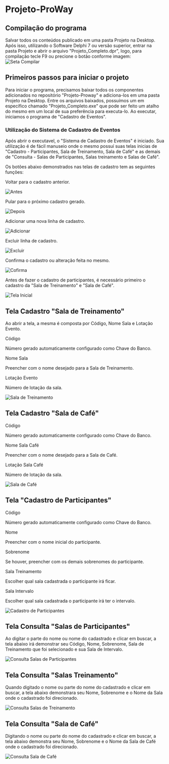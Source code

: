 # Projeto-ProWay

## Compilação do programa

Salvar todos os conteúdos publicado em uma pasta Projeto na Desktop. Após isso, utilizando o Software Delphi 7 ou versão superior, entrar na pasta Projeto e abrir o arquivo "Projeto_Completo.dpr", logo, para compilação tecle F9 ou precione o botão conforme imagem:  
![Seta Compilar](https://github.com/Joao-Carlos123/Projeto-ProWay/blob/master/Seta%20verde.PNG)

## Primeiros passos para iniciar o projeto
Para iniciar o programa, precisamos baixar todos os componentes adicionados no repositório "Projeto-Proway" e adiciona-los em uma pasta Projeto na Desktop.
Entre os arquivos baixados, possuímos um em específico chamado "Projeto_Completo.exe" que pode ser feito um atalho do mesmo em um local de sua preferência para executa-lo.
Ao executar, iniciamos o programa de "Cadastro de Eventos".

### Utilização do Sistema de Cadastro de Eventos
Após abrir o executavel, o "Sistema de Cadastro de Eventos" é iniciado.
Sua utilização é de fácil manuseio onde o mesmo possuí suas telas inicias de "Cadastro - Participantes, Sala de Treinamento, Sala de Café" e as demais de "Consulta - Salas de Participantes, Salas treinamento e Salas de Café".

Os botões abaixo demonstrados nas telas de cadastro tem as seguintes funções:

Voltar para o cadastro anterior.

![Antes](https://github.com/Joao-Carlos123/Projeto-ProWay/blob/master/Antes.PNG) 
 
Pular para o próximo cadastro gerado.

![Depois](https://github.com/Joao-Carlos123/Projeto-ProWay/blob/master/Depois.PNG)

Adicionar uma nova linha de cadastro.

![Adicionar](https://github.com/Joao-Carlos123/Projeto-ProWay/blob/master/Adicionar.PNG)

Excluir linha de cadastro.

![Excluir](https://github.com/Joao-Carlos123/Projeto-ProWay/blob/master/Excluir.PNG)

Confirma o cadastro ou alteração feita no mesmo.

![Cofirma](https://github.com/Joao-Carlos123/Projeto-ProWay/blob/master/Confirmar.PNG)

Antes de fazer o cadastro de participantes, é necessário primeiro o cadastro da "Sala de Treinamento" e "Sala de Café".

![Tela Inicial](https://github.com/Joao-Carlos123/Projeto-ProWay/blob/master/1.PNG)

## Tela Cadastro "Sala de Treinamento"
Ao abrir a tela, a mesma é composta por Código, Nome Sala e Lotação Evento.

Código

Número gerado automaticamente configurado como Chave do Banco.

Nome Sala

Preencher com o nome desejado para a Sala de Treinamento.

Lotação Evento

Número de lotação da sala.

![Sala de Treinamento](https://github.com/Joao-Carlos123/Projeto-ProWay/blob/master/3.PNG)

## Tela Cadastro "Sala de Café"

Código

Número gerado automaticamente configurado como Chave do Banco.

Nome Sala Café

Preencher com o nome desejado para a Sala de Café.

Lotação Sala Café

Número de lotação da sala.

![Sala de Café](https://github.com/Joao-Carlos123/Projeto-ProWay/blob/master/4.PNG)

## Tela "Cadastro de Participantes"

Código

Número gerado automaticamente configurado como Chave do Banco.

Nome

Preencher com o nome inicial do participante.

Sobrenome

Se houver, preencher com os demais sobrenomes do participante.

Sala Treinamento

Escolher qual sala cadastrada o participante irá ficar.

Sala Intervalo

Escolher qual sala cadastrada o participante irá ter o intervalo.

![Cadastro de Participantes](https://github.com/Joao-Carlos123/Projeto-ProWay/blob/master/2.PNG)

## Tela Consulta "Salas de Participantes"

Ao digitar o parte do nome ou nome do cadastrado e clicar em buscar, a tela abaixo irá demonstrar seu Código, Nome, Sobrenome, Sala de Treinamento que foi selecionado e sua Sala de Intervalo.

![Consulta Salas de Participantes](https://github.com/Joao-Carlos123/Projeto-ProWay/blob/master/Consulta1.PNG)

## Tela Consulta "Salas Treinamento"

Quando digitado o nome ou parte do nome do cadastrado e clicar em buscar, a tela abaixo demonstrara seu Nome, Sobrenome e o Nome da Sala onde o cadastrado foi direcionado.

![Consulta Salas de Treinamento](https://github.com/Joao-Carlos123/Projeto-ProWay/blob/master/Consulta2.PNG)

## Tela Consulta "Sala de Café"

Digitando o nome ou parte do nome do cadastrado e clicar em buscar, a tela abaixo demonstra seu Nome, Sobrenome e o Nome da Sala de Café onde o cadastrado foi direcionado.

![Consulta Sala de Café](https://github.com/Joao-Carlos123/Projeto-ProWay/blob/master/Consulta3.PNG)











